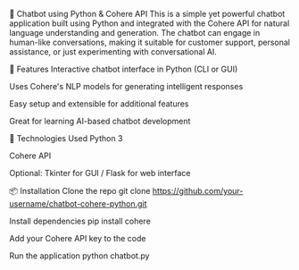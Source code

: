 🤖 Chatbot using Python & Cohere API
This is a simple yet powerful chatbot application built using Python and integrated with the Cohere API for natural language understanding and generation. The chatbot can engage in human-like conversations, making it suitable for customer support, personal assistance, or just experimenting with conversational AI.

🚀 Features
Interactive chatbot interface in Python (CLI or GUI)

Uses Cohere's NLP models for generating intelligent responses

Easy setup and extensible for additional features

Great for learning AI-based chatbot development

🧰 Technologies Used
Python 3

Cohere API

Optional: Tkinter for GUI / Flask for web interface

📦 Installation
Clone the repo
git clone https://github.com/your-username/chatbot-cohere-python.git

Install dependencies
pip install cohere

Add your Cohere API key to the code

Run the application
python chatbot.py
